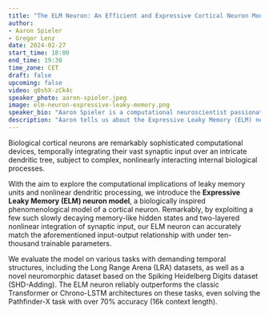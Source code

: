 ```yaml
---
title: "The ELM Neuron: An Efficient and Expressive Cortical Neuron Model Can Solve Long-Horizon Tasks"
author: 
- Aaron Spieler
- Gregor Lenz
date: 2024-02-27
start_time: 18:00
end_time: 19:30
time_zone: CET
draft: false
upcoming: false
video: q0shX-zCk4c
speaker_photo: aaron-spieler.jpeg
image: elm-neuron-expressive-leaky-memory.png
speaker_bio: "Aaron Spieler is a computational neuroscientist passionate about exploring the intersection of deep learning and neuroscience. After earning his Bachelor's in Computer Science from the University of Potsdam, he undertook an extended internship at Amazon Web Services working in deep learning based forecasting, before further specializing with a Master's in Computational Neuroscience at the University of Tübingen. Throughout his Master's thesis and a subsequent internship at the Max Planck Institute for Intelligent Systems, Aaron focused on phenomenological neuron modeling with applications to long-range prediction tasks. Pursuing this work allowed him to collaborate with excellent researchers from diverse backgrounds, including Prof. Bernhard Schölkopf and Prof. Anna Levina."
description: "Aaron tells us about the Expressive Leaky Memory (ELM) neuron model, a biologically inspired phenomenological model of a cortical neuron."
---
```


Biological cortical neurons are remarkably sophisticated computational devices, temporally integrating their vast synaptic input over an intricate dendritic tree, subject to complex, nonlinearly interacting internal biological processes. 

With the aim to explore the computational implications of leaky memory units and nonlinear dendritic processing, we introduce the **Expressive Leaky Memory (ELM) neuron model**, a biologically inspired phenomenological model of a cortical neuron. Remarkably, by exploiting a few such slowly decaying memory-like hidden states and two-layered nonlinear integration of synaptic input, our ELM neuron can accurately match the aforementioned input-output relationship with under ten-thousand trainable parameters.

We evaluate the model on various tasks with demanding temporal structures, including the Long Range Arena (LRA) datasets, as well as a novel neuromorphic dataset based on the Spiking Heidelberg Digits dataset (SHD-Adding). The ELM neuron reliably outperforms the classic Transformer or Chrono-LSTM architectures on these tasks, even solving the Pathfinder-X task with over 70% accuracy (16k context length).

